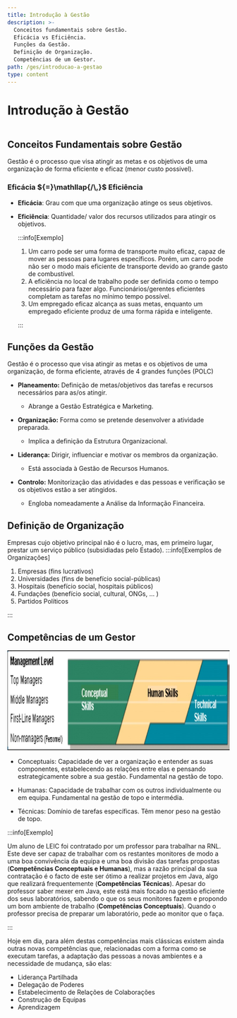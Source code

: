 ```yaml
---
title: Introdução à Gestão
description: >-
  Conceitos fundamentais sobre Gestão.
  Eficácia vs Eficiência.
  Funções da Gestão.
  Definição de Organização.
  Competências de um Gestor.
path: /ges/introducao-a-gestao
type: content
---
```


# Introdução à Gestão

```toc

```

## Conceitos Fundamentais sobre Gestão

Gestão é o processo que visa atingir as metas e os objetivos de uma organização de forma eficiente e eficaz (menor custo possivel).

### **Eficácia** ${=}\mathllap{/\,}$ **Eficiência**

- **Eficácia**: Grau com que uma organização atinge os seus objetivos.

- **Eficiência**: Quantidade/ valor dos recursos utilizados para atingir os objetivos.

  :::info[Exemplo]

  1. Um carro pode ser uma forma de transporte muito eficaz, capaz de mover as pessoas para lugares específicos. Porém, um carro pode não ser o modo mais eficiente de transporte devido ao grande gasto de combustível.
  2. A eficiência no local de trabalho pode ser definida como o tempo necessário para fazer algo. Funcionários/gerentes eficientes completam as tarefas no mínimo tempo possível.
  3. Um empregado eficaz alcança as suas metas, enquanto um empregado eficiente produz de uma forma rápida e inteligente.

  :::

## Funções da Gestão

Gestão é o processo que visa atingir as metas e os objetivos de uma organização, de forma eficiente, através de 4 grandes funções (POLC)

- **Planeamento:** Definição de metas/objetivos das tarefas e recursos necessários para as/os atingir.

  - Abrange a Gestão Estratégica e Marketing.

- **Organização:** Forma como se pretende desenvolver a atividade preparada.

  - Implica a definição da Estrutura Organizacional.

- **Liderança:** Dirigir, influenciar e motivar os membros da organização.

  - Está associada à Gestão de Recursos Humanos.

- **Controlo:** Monitorização das atividades e das pessoas e verificação se os objetivos estão a ser atingidos.
  - Engloba nomeadamente a Análise da Informação Financeira.

## Definição de Organização

Empresas cujo objetivo principal não é o lucro, mas, em primeiro lugar, prestar um serviço público (subsidiadas pelo Estado).
:::info[Exemplos de Organizações]

1. Empresas (fins lucrativos)
2. Universidades (fins de benefício social-públicas)
3. Hospitais (benefício social, hospitais públicos)
4. Fundações (benefício social, cultural, ONGs, ... )
5. Partidos Políticos

:::

## Competências de um Gestor

![Management Level](./assets/0001-management-level.jpg#dark=1)

- Conceptuais: Capacidade de ver a organização e entender as suas componentes, estabelecendo as relações entre elas e pensando estrategicamente sobre a sua gestão. Fundamental na gestão de topo.

- Humanas: Capacidade de trabalhar com os outros individualmente ou em equipa. Fundamental na gestão de topo e intermédia.

- Técnicas: Domínio de tarefas específicas. Têm menor peso na gestão de topo.

:::info[Exemplo]

Um aluno de LEIC foi contratado por um professor para trabalhar na RNL. Este deve ser capaz de trabalhar com os restantes monitores de modo a uma boa convivência da equipa e uma boa divisão das tarefas propostas (**Competências Conceptuais e Humanas**), mas a razão principal da sua contratação é o facto de este ser ótimo a realizar projetos em Java, algo que realizará frequentemente (**Competências Técnicas**). Apesar do professor saber mexer em Java, este está mais focado na gestão eficiente dos seus laboratórios, sabendo o que os seus monitores fazem e propondo um bom ambiente de trabalho (**Competências Conceptuais**). Quando o professor precisa de preparar um laboratório, pede ao monitor que o faça.

:::

Hoje em dia, para além destas competências mais clássicas existem ainda outras novas competências que, relacionadas com a forma como se executam tarefas, a adaptação das pessoas a novas ambientes e a necessidade de mudança, são elas:

- Liderança Partilhada
- Delegação de Poderes
- Estabelecimento de Relações de Colaborações
- Construção de Equipas
- Aprendizagem
